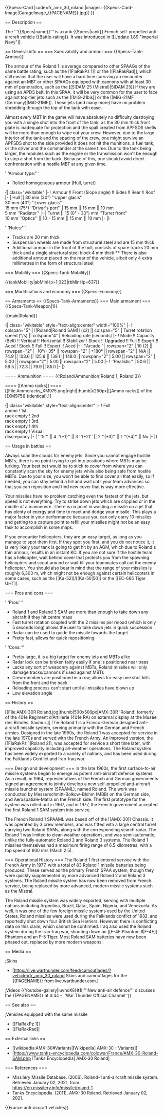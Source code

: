 {{Specs-Card
|code=fr_amx_30_roland
|images={{Specs-Card-Image|GarageImage_{{PAGENAME}}.jpg}}
}}

== Description ==
<!-- ''In the description, the first part should be about the history of the creation and combat usage of the vehicle, as well as its key features. In the second part, tell the reader about the ground vehicle in the game. Insert a screenshot of the vehicle, so that if the novice player does not remember the vehicle by name, he will immediately understand what kind of vehicle the article is talking about.'' -->
The '''{{Specs|name}}''' is a rank {{Specs|rank}} French self-propelled anti-aircraft vehicle {{Battle-rating}}. It was introduced in [[Update 1.89 "Imperial Navy"]].

== General info ==
=== Survivability and armour ===
{{Specs-Tank-Armour}}
<!-- ''Describe armour protection. Note the most well protected and key weak areas. Appreciate the layout of modules as well as the number and location of crew members. Is the level of armour protection sufficient, is the placement of modules helpful for survival in combat? If necessary use a visual template to indicate the most secure and weak zones of the armour.'' -->
The armour of the Roland 1 is average compared to other SPAAGs of the same battle rating, such as the [[FlaRakPz 1]] or the [[FlaRakRad]], which still means that the user will have a hard time surviving an encounter against an MBT or other SPAAGs equipped with cannons with at least 30 mm of penetration, such as the [[SIDAM 25 (Mistral)|SIDAM 25]] if they are using an APDS belt. In this SPAA, it will be very common for the user to face against top-tier jets such as the [[MiG-21bis]] or the [[MiG-21MF (Germany)|MiG-21MF]]. These jets (and many more) have no problem shredding through the top of the tank with ease.

Almost every MBT in the game will have absolutely no difficulty destroying you with a single shot into the front of the tank, as the 30 mm thick front plate is inadequate for protection and the spall created from APFSDS shells will be more than enough to wipe out your crew. However, due to the large interior of the tank and the spacing of the crew, one might survive an APFSDS shot to the side provided it does not hit the munitions, a fuel tank, or the driver and the commander at the same time. Due to the tank being larger, the modules such as the engine or the transmission won't be enough to stop a shot from the back. Because of this, one should avoid direct confrontation with a hostile MBT at any given time.

'''Armour type:'''

* Rolled homogeneous armour (Hull, turret)

{| class="wikitable"
|-
! Armour !! Front (Slope angle) !! Sides !! Rear !! Roof
|-
| Hull || 30 mm (30°) ''Upper glacis'' <br> 30 mm (40°) ''Lower glacis'' <br> 15 mm (75°) ''Driver's port''
| 15 mm || 15 mm || 10 mm <br> 5 mm ''Radiator''
|-
| Turret || 15 (0° - 30°) mm ''Turret front'' <br>10 mm ''Optics'' || 10 - 15 mm || 15 mm || 10 mm
|-
|}

'''Notes:'''

* Tracks are 20 mm thick
* Suspension wheels are made from structural steel and are 15 mm thick
* Additional armour in the front of the hull, consists of spare tracks 20 mm thick and a single structural steel block 4 mm thick
** There is also additional armour placed on the rear of the vehicle, albeit only 4 extra millimetres in the form of structural steel

=== Mobility ===
{{Specs-Tank-Mobility}}
<!-- ''Write about the mobility of the ground vehicle. Estimate the specific power and manoeuvrability, as well as the maximum speed forwards and backwards.'' -->

{{tankMobility|abMinHp=1,023|rbMinHp=637}}

=== Modifications and economy ===
{{Specs-Economy}}

== Armaments ==
{{Specs-Tank-Armaments}}
=== Main armament ===
{{Specs-Tank-Weapon|1}}
<!-- ''Give the reader information about the characteristics of the main gun. Assess its effectiveness in a battle based on the reloading speed, ballistics and the power of shells. Do not forget about the flexibility of the fire, that is how quickly the cannon can be aimed at the target, open fire on it and aim at another enemy. Add a link to the main article on the gun: <code><nowiki>{{main|Name of the weapon}}</nowiki></code>. Describe in general terms the ammunition available for the main gun. Give advice on how to use them and how to fill the ammunition storage.'' -->
{{main|Roland}}

{| class="wikitable" style="text-align:center" width="100%"
|-
! colspan="5" | [[Roland|Roland SAM]] (x2) || colspan="5" | Turret rotation speed (°/s) || colspan="4" | Reloading rate (seconds)
|-
! Mode !! Capacity (Belt) !! Vertical !! Horizontal !! Stabilizer
! Stock !! Upgraded !! Full !! Expert !! Aced
! Stock !! Full !! Expert !! Aced
|-
! ''Arcade''
| rowspan="2" | 10 (2) || rowspan="2" | -10°/+35° || rowspan="2" | ±180° || rowspan="2" | N/A || 74.9 || 103.6 || 125.8 || 139.1 || 148.0 || rowspan="2" | 5.00 || rowspan="2" | 5.00 || rowspan="2" | 5.00 || rowspan="2" | 5.00
|-
! ''Realistic''
| 50.6 || 59.5 || 72.3 || 79.9 || 85.0
|-
|}

==== Ammunition ====
{{:Roland/Ammunition|Roland 1, Roland 3}}

==== [[Ammo racks]] ====
[[File:Ammoracks_XM975.png|right|thumb|x250px|[[Ammo racks]] of the [[XM975]] (identical).]]
<!-- '''Last updated: 2.15.1.131''' -->
{| class="wikitable" style="text-align:center"
|-
! Full<br>ammo
! 1st<br>rack empty
! 2nd<br>rack empty
! 3rd<br>rack empty
! 4th<br>rack empty
! Visual<br>discrepancy
|-
| '''5''' || 4&nbsp;''(+1)'' || 3&nbsp;''(+2)'' || 2&nbsp;''(+3)'' || 1&nbsp;''(+4)'' || No
|-
|}

== Usage in battles ==
<!-- ''Describe the tactics of playing in the vehicle, the features of using vehicles in the team and advice on tactics. Refrain from creating a "guide" - do not impose a single point of view but instead give the reader food for thought. Describe the most dangerous enemies and give recommendations on fighting them. If necessary, note the specifics of the game in different modes (AB, RB, SB).'' -->
Always scan the clouds for enemy jets. Since you cannot engage hostile MBTs, there is no point trying to get into positions where MBTs may be lurking. Your best bet would be to stick to cover from where you can constantly scan the sky for enemy jets while also being safe from hostile MBTs. Due to your size, you won't be able to find cover all that easily, so if needed, you can stay behind a hill and wait until your team advances so that you can reposition and find new cover that is way more effective.

Your missiles have no problem catching even the fastest of the jets, but speed is not everything. Try to strike down jets which are crippled or in the middle of a manoeuvre. There is no point in wasting a missile on a jet that has plenty of energy and time to react and dodge your missile. This plays a major factor in your performance because you can only carry 10 missiles and getting to a capture point to refill your missiles might not be an easy task to accomplish in some maps.

If you encounter helicopters, they are an easy target, as long as you manage to spot them first. If they spot you first, and you do not notice it, it is very likely your tank is going to get hit by an AGM, which due to Roland's thin armour, results in an instant KO. If you are not sure if the hostile team has a helicopter, wait behind cover that protects you from the spawning helicopters and scout around or wait till your teammates call out the enemy helicopter. You should also bear in mind that the range of your missiles is roughly 6,300 m, which might not be enough against certain helicopters in some cases, such as the [[Ka-52]]/[[Ka-50|50]] or the [[EC-665 Tiger UHT]].

=== Pros and cons ===
<!-- ''Summarise and briefly evaluate the vehicle in terms of its characteristics and combat effectiveness. Mark its pros and cons in a bulleted list. Try not to use more than 6 points for each of the characteristics. Avoid using categorical definitions such as "bad", "good" and the like - use substitutions with softer forms such as "inadequate" and "effective".'' -->

'''Pros:'''

* Roland 1 and Roland 3 SAM are more than enough to take down any aircraft if they hit centre mass
* Fast turret rotation coupled with the 2 missiles per reload (which is only 5 seconds long) allows the user to take down jets in quick succession
* Radar can be used to guide the missile towards the target
* Pretty fast, allows for quick repositioning

'''Cons:'''

* Pretty large, it is a big target for enemy jets and MBTs alike
* Radar lock can be broken fairly easily if one is positioned near trees
* Lacks any sort of weaponry against MBTs, Roland missiles will only damage tracks/cannons if used against MBTs
* Crew members are positioned in a row, allows for easy one shot kills from the front and the back
* Reloading process can't start until all missiles have blown up
* Low elevation angle

== History ==
<!-- ''Describe the history of the creation and combat usage of the vehicle in more detail than in the introduction. If the historical reference turns out to be too long, take it to a separate article, taking a link to the article about the vehicle and adding a block "/History" (example: <nowiki>https://wiki.warthunder.com/(Vehicle-name)/History</nowiki>) and add a link to it here using the <code>main</code> template. Be sure to reference text and sources by using <code><nowiki><ref></ref></nowiki></code>, as well as adding them at the end of the article with <code><nowiki><references /></nowiki></code>. This section may also include the vehicle's dev blog entry (if applicable) and the in-game encyclopedia description (under <code><nowiki>=== In-game description ===</nowiki></code>, also if applicable).'' -->
[[File:AMX-30R Roland.jpg|thumb|500x500px|AMX-30R 'Roland' formerly of the 401e Régiment d'Artillerie (401e RA) on external display at the Musée des Blindés, Saumur.]]
The Roland 1 is a Franco-German designed anti-aircraft missile system, serving primarily with the German and French armies. Designed in the late 1960s, the Roland 1 was accepted for service in the late 1970s and served with the French Army. An improved version, the [[FlaRakPz 1|Roland 2]], was accepted for service a short time later, with improved capability including all-weather operations. The Roland system has been widely exported to a variety of nations, and has been used during the Falklands Conflict and Iran-Iraq war.

=== Design and development ===
In the late 1960s, the first surface-to-air missile systems began to emerge as potent anti-aircraft defence systems. As a result, in 1964, representatives of the French and German governments signed an agreement to jointly develop a new self-propelled anti-aircraft missile launcher system (SPAAML), named Roland. The work was conducted by Messerschmitt-Bolkow-Blohm (MBB) on the German side, and Aerospatiale-Matra on the French side. The first prototype for the system was rolled out in 1967, and in 1977, the French government accepted the first Roland 1 SAM system into service.

The French Roland 1 SPAAML was based off of the [[AMX-30]] Chassis. It was operated by 3 crew members, and was fitted with a large central turret carrying two Roland SAMs, along with the corresponding search radar. The Roland 1 was limited to clear-weather operations, and was semi-automatic, unlike the fully-automatic Roland 2 and Roland 3 systems. The Roland 1 missiles themselves had a maximum firing range of 6.5 kilometres, with a top speed of 900 m/s (Mach 2.5).

=== Operational History ===
The Roland 1 first entered service with the French Army in 1977, with a total of 83 Roland 1 missile batteries being produced. These served as the primary French SPAA system, though they were quickly supplemented by more advanced Roland 2 and Roland 3 systems. The Roland missile system has now been removed from French service, being replaced by more advanced, modern missile systems such as the Mistral.

The Roland missile system was widely exported, serving with multiple nations including Argentina, Brazil, Qatar, Spain, Nigeria, and Venezuela. As well, it was one of the few foreign missile systems used by the United States. Roland missiles were used during the Falklands conflict of 1982, and reportedly shot down four British Sea Harriers. However, there is conflicting data on this claim, which cannot be confirmed. Iraq also used the Roland system during the Iran-Iraq war, shooting down an [[F-4E Phantom II|F-4E]] Phantom and an F-5 Tiger. Most Roland SAM batteries have now been phased out, replaced by more modern weapons.

== Media ==
<!-- ''Excellent additions to the article would be video guides, screenshots from the game, and photos.'' -->

;Skins

* [https://live.warthunder.com/feed/camouflages/?vehicle=fr_amx_30_roland Skins and camouflages for the {{PAGENAME}} from live.warthunder.com.]

;Videos
{{Youtube-gallery|luvhoX8Ht1I|'''New anti-air defence'''  discusses the {{PAGENAME}} at 3:44  - ''War Thunder Official Channel''}}

== See also ==
<!-- ''Links to the articles on the War Thunder Wiki that you think will be useful for the reader, for example:''
* ''reference to the series of the vehicles;''
* ''links to approximate analogues of other nations and research trees.'' -->

;Vehicles equipped with the same missile

* [[FlaRakPz 1]]
* [[FlaRakRad]]

== External links ==
<!-- ''Paste links to sources and external resources, such as:''
* ''topic on the official game forum;''
* ''other literature.'' -->

* [[wikipedia:AMX-30#Variants|[Wikipedia] AMX-30 - Variants]]
* [https://www.tanks-encyclopedia.com/coldwar/France/AMX-30-Roland-SAM.php <nowiki>[Tanks Encyclopedia]</nowiki> AMX-30 Roland]

=== References ===

* Missilery Missile Database. (2006). Roland-1 anti-aircraft missile system. Retrieved January 02, 2021, from https://en.missilery.info/missile/roland-1
* Tanks Encyclopedia. (2011). AMX-30 Roland. Retrieved January 02, 2021.

{{France anti-aircraft vehicles}}